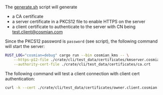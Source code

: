 The [generate.sh](./generate_certs.sh) script will generate

- a CA certificate
- a server certificate in a PKCS12 file to enable HTTPS on the server
- a client certificate to authenticate to the server with CN being <test.client@cosmian.com>

Since the PKCS12 password is `password` (see script), the following command will start the server:

```sh
RUST_LOG="cosmian=debug" cargo run --bin cosmian_kms -- \
    --https-p12-file ./crate/cli/test_data/certificates/kmserver.cosmian.com.p12 --https-p12-password password \
    --authority-cert-file ./crate/cli/test_data/certificates/ca.crt
```

The following command will test a client connection with client cert authentication:

```sh
curl -k --cert ./crate/cli/test_data/certificates/owner.client.cosmian.com.crt --key ./crate/cli/test_data/certificates/owner.client.cosmian.com.key  https://localhost:9998/objects/owned
```
